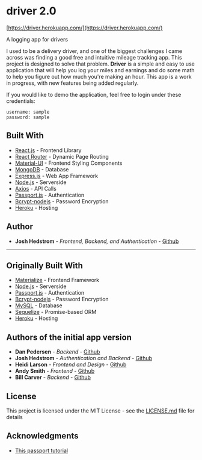 # driver 2.0
[https://driver.herokuapp.com/](https://driver.herokuapp.com/)

A logging app for drivers

I used to be a delivery driver, and one of the biggest challenges I came across was finding a good free and intuitive mileage tracking app. This project is designed to solve that problem. **Driver** is a simple and easy to use application that will help you log your miles and earnings and do some math to help you figure out how much you're making an hour. This app is a work in progress, with new features being added regularly.

If you would like to demo the application, feel free to login under these credentials:

```
username: sample
password: sample
```

## Built With

* [React.js](https://reactjs.org/) - Frontend Library
* [React Router](https://reacttraining.com/react-router/core/guides/philosophy) - Dynamic Page Routing
* [Material-UI](https://material-ui.com/) - Frontend Styling Components
* [MongoDB](https://www.mongodb.com/) - Database
* [Express.js](https://expressjs.com/) - Web App Framework
* [Node.js](https://nodejs.org/en/) - Serverside
* [Axios](https://www.npmjs.com/package/axios) - API Calls
* [Passport.js](https://http://www.passportjs.org/) - Authentication
* [Bcrypt-nodejs](https://www.npmjs.com/package/bcrypt-nodejs) - Password Encryption
* [Heroku](https://heroku.com) - Hosting

## Author

* **Josh Hedstrom** - *Frontend, Backend, and Authentication* - [Github](https://github.com/joshhedstrom)



-----------------------------------------------------------------------------------------------------------


## Originally Built With

* [Materialize](http://www.dropwizard.io/1.0.2/docs/) - Frontend Framework
* [Node.js](https://nodejs.org/en/) - Serverside 
* [Passport.js](https://http://www.passportjs.org/) - Authentication
* [Bcrypt-nodejs](https://www.npmjs.com/package/bcrypt-nodejs) - Password Encryption
* [MySQL](https://www.mysql.com/) - Database
* [Sequelize](http://docs.sequelizejs.com/) - Promise-based ORM
* [Heroku](https://heroku.com) - Hosting

## Authors of the initial app version

* **Dan Pedersen** - *Backend* - [Github](https://github.com/dpedersen84)
* **Josh Hedstrom** - *Authentication and Backend* - [Github](https://github.com/joshhedstrom)
* **Heidi Larson** - *Frontend and Design* - [Github](https://github.com/hllrsn)
* **Andy Smith** - *Frontend* - [Github](https://github.com/awsmith89)
* **Bill Carver** - *Backend* - [Github](https://github.com/BillCarverDev)

## License

This project is licensed under the MIT License - see the [LICENSE.md](LICENSE.md) file for details

## Acknowledgments

* [This passport tutorial](https://github.com/lyndachiwetelu/using-passport-with-sequelize-and-mysql)
